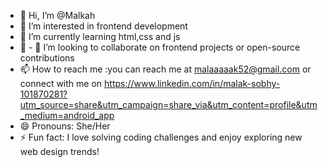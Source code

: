 
- 👋 Hi, I’m @Malkah
- 👀 I’m interested in frontend development
- 🌱 I’m currently learning html,css and js
- 💞️ - 💞️ I’m looking to collaborate on frontend projects or open-source contributions
- 📫 How to reach me :you can reach me at malaaaaak52@gmail.com or connect with me on https://www.linkedin.com/in/malak-sobhy-101870281?utm_source=share&utm_campaign=share_via&utm_content=profile&utm_medium=android_app
- 😄  Pronouns: She/Her
- ⚡ Fun fact: I love solving coding challenges and enjoy exploring new web design trends!

